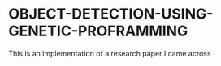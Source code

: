 OBJECT-DETECTION-USING-GENETIC-PROFRAMMING
==========================================

This is an implementation of a research paper I came across
